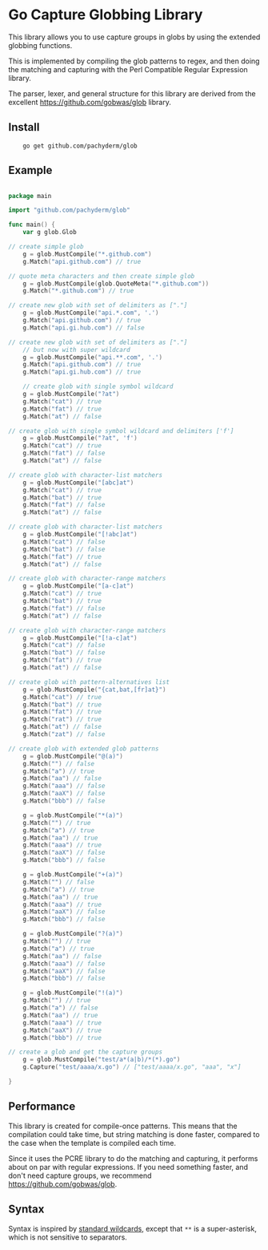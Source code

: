 # Go Capture Globbing Library

This library allows you to use capture groups in globs
by using the extended globbing functions.

This is implemented by compiling the glob patterns to regex,
and then doing the matching and capturing with the Perl Compatible Regular Expression library.

The parser, lexer, and general structure for this library are derived from the excellent https://github.com/gobwas/glob library.

## Install

```shell
    go get github.com/pachyderm/glob
```

## Example

```go

package main

import "github.com/pachyderm/glob"

func main() {
    var g glob.Glob

// create simple glob
    g = glob.MustCompile("*.github.com")
    g.Match("api.github.com") // true

// quote meta characters and then create simple glob
    g = glob.MustCompile(glob.QuoteMeta("*.github.com"))
    g.Match("*.github.com") // true

// create new glob with set of delimiters as ["."]
    g = glob.MustCompile("api.*.com", '.')
    g.Match("api.github.com") // true
    g.Match("api.gi.hub.com") // false

// create new glob with set of delimiters as ["."]
    // but now with super wildcard
    g = glob.MustCompile("api.**.com", '.')
    g.Match("api.github.com") // true
    g.Match("api.gi.hub.com") // true

    // create glob with single symbol wildcard
    g = glob.MustCompile("?at")
    g.Match("cat") // true
    g.Match("fat") // true
    g.Match("at") // false

// create glob with single symbol wildcard and delimiters ['f']
    g = glob.MustCompile("?at", 'f')
    g.Match("cat") // true
    g.Match("fat") // false
    g.Match("at") // false

// create glob with character-list matchers
    g = glob.MustCompile("[abc]at")
    g.Match("cat") // true
    g.Match("bat") // true
    g.Match("fat") // false
    g.Match("at") // false

// create glob with character-list matchers
    g = glob.MustCompile("[!abc]at")
    g.Match("cat") // false
    g.Match("bat") // false
    g.Match("fat") // true
    g.Match("at") // false

// create glob with character-range matchers
    g = glob.MustCompile("[a-c]at")
    g.Match("cat") // true
    g.Match("bat") // true
    g.Match("fat") // false
    g.Match("at") // false

// create glob with character-range matchers
    g = glob.MustCompile("[!a-c]at")
    g.Match("cat") // false
    g.Match("bat") // false
    g.Match("fat") // true
    g.Match("at") // false

// create glob with pattern-alternatives list
    g = glob.MustCompile("{cat,bat,[fr]at}")
    g.Match("cat") // true
    g.Match("bat") // true
    g.Match("fat") // true
    g.Match("rat") // true
    g.Match("at") // false
    g.Match("zat") // false

// create glob with extended glob patterns
    g = glob.MustCompile("@(a)")
    g.Match("") // false
    g.Match("a") // true
    g.Match("aa") // false
    g.Match("aaa") // false
    g.Match("aaX") // false
    g.Match("bbb") // false

    g = glob.MustCompile("*(a)")
    g.Match("") // true
    g.Match("a") // true
    g.Match("aa") // true
    g.Match("aaa") // true
    g.Match("aaX") // false
    g.Match("bbb") // false

    g = glob.MustCompile("+(a)")
    g.Match("") // false
    g.Match("a") // true
    g.Match("aa") // true
    g.Match("aaa") // true
    g.Match("aaX") // false
    g.Match("bbb") // false

    g = glob.MustCompile("?(a)")
    g.Match("") // true
    g.Match("a") // true
    g.Match("aa") // false
    g.Match("aaa") // false
    g.Match("aaX") // false
    g.Match("bbb") // false

    g = glob.MustCompile("!(a)")
    g.Match("") // true
    g.Match("a") // false
    g.Match("aa") // true
    g.Match("aaa") // true
    g.Match("aaX") // true
    g.Match("bbb") // true

// create a glob and get the capture groups
    g = glob.MustCompile("test/a*(a|b)/*(*).go")
    g.Capture("test/aaaa/x.go") // ["test/aaaa/x.go", "aaa", "x"]

}

```

## Performance

This library is created for compile-once patterns. This means that the compilation could take time, but
string matching is done faster, compared to the case when the template is compiled each time.

Since it uses the PCRE library to do the matching and capturing, it performs about on par with regular expressions. 
If you need something faster, and don't need capture groups, we recommend https://github.com/gobwas/glob.

## Syntax

Syntax is inspired by [standard wildcards](http://tldp.org/LDP/GNU-Linux-Tools-Summary/html/x11655.htm),
except that `**` is a super-asterisk, which is not sensitive to separators.
